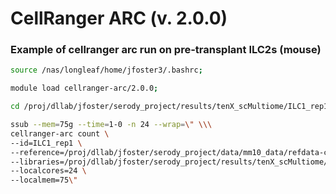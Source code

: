 # CellRanger ARC (v. 2.0.0) 

### Example of cellranger arc run on pre-transplant ILC2s (mouse)


```bash
source /nas/longleaf/home/jfoster3/.bashrc; 

module load cellranger-arc/2.0.0;

cd /proj/dllab/jfoster/serody_project/results/tenX_scMultiome/ILC1_rep1/;

ssub --mem=75g --time=1-0 -n 24 --wrap=\" \\\
cellranger-arc count \
--id=ILC1_rep1 \
--reference=/proj/dllab/jfoster/serody_project/data/mm10_data/refdata-cellranger-arc-mm10-2020-A-2.0.0 \
--libraries=/proj/dllab/jfoster/serody_project/results/tenX_scMultiome/ILC1_rep1/ICL1_rep1_libraries.csv \
--localcores=24 \
--localmem=75\"

```
